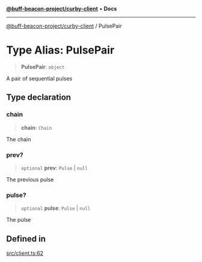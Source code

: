 [**@buff-beacon-project/curby-client**](../index.md) • **Docs**

***

[@buff-beacon-project/curby-client](../index.md) / PulsePair

# Type Alias: PulsePair

> **PulsePair**: `object`

A pair of sequential pulses

## Type declaration

### chain

> **chain**: `Chain`

The chain

### prev?

> `optional` **prev**: `Pulse` \| `null`

The previous pulse

### pulse?

> `optional` **pulse**: `Pulse` \| `null`

The pulse

## Defined in

[src/client.ts:62](https://github.com/buff-beacon-project/curby-js-client/blob/effd2d56c82ee5d2722332b349877f5127bbcc3f/src/client.ts#L62)
